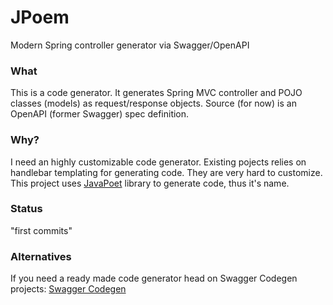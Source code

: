 # JPoem
Modern Spring controller generator via Swagger/OpenAPI

### What
This is a code generator. It generates Spring MVC controller and POJO classes (models) as request/response objects. Source (for now) is an OpenAPI (former Swagger) spec definition.

### Why?
I need an highly customizable code generator. Existing pojects relies on handlebar templating for generating code. They are very hard to customize. This project uses [JavaPoet](https://github.com/square/javapoet) library to generate code, thus it's name.

### Status
"first commits"

### Alternatives
If you need a ready made code generator head on Swagger Codegen projects: [Swagger Codegen](https://github.com/swagger-api/swagger-codegen)
